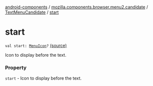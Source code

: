 [android-components](../../index.md) / [mozilla.components.browser.menu2.candidate](../index.md) / [TextMenuCandidate](index.md) / [start](./start.md)

# start

`val start: `[`MenuIcon`](../-menu-icon.md)`?` [(source)](https://github.com/mozilla-mobile/android-components/blob/master/components/browser/menu2/src/main/java/mozilla/components/browser/menu2/candidate/MenuCandidate.kt#L27)

Icon to display before the text.

### Property

`start` - Icon to display before the text.